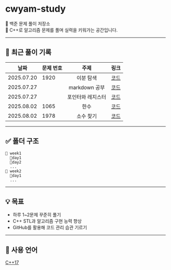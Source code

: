 # cwyam-study

🧠 백준 문제 풀이 저장소  
📝 C++로 알고리즘 문제를 풀며 실력을 키워가는 공간입니다.

---

## 🚀 최근 풀이 기록

 날짜       | 문제 번호 | 주제   | 링크  
:---:|:---|:---:|:---
2025.07.20|1920|이분 탐색|[코드](test/1920.cpp)
2025.07.27||markdown 공부|[코드](week1/day1/markdown_study.md)
2025.07.27||포인터와 레지스터|[코드](week1/day1/pointer_reference.md)
2025.08.02|1065|한수|[코드](week1/day2/1065.cpp)
2025.08.02|1978|소수 찾기|[코드](week1/day2/1978.cpp)

---

## ✅ 폴더 구조
```
📁 week1
  📁day1
  📁day2
  ...
📁 week2
  📁day1
  ...
```
---

## 💡 목표

- 하루 1~2문제 꾸준히 풀기
- C++ STL과 알고리즘 구현 능력 향상
- GitHub를 활용해 코드 관리 습관 기르기

---

## 📌 사용 언어
[C++17](https://img.shields.io/badge/C++17-00599C?logo=c%2b%2b&logoColor=white)
